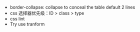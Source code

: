 - border-collapse:  collapse  to conceal the table default 2 lines 
- css 选择器优先级：ID > class > type
- css lint
- Try use tranform